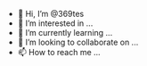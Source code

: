 - 👋 Hi, I’m @369tes
- 👀 I’m interested in ...
- 🌱 I’m currently learning ...
- 💞️ I’m looking to collaborate on ...
- 📫 How to reach me ...

<!---
369tes/369tes is a ✨ special ✨ repository because its `README.md` (this file) appears on your GitHub profile.
You can click the Preview link to take a look at your changes.
--->
